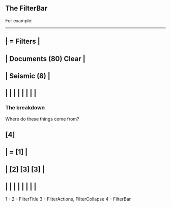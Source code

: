 
## The FilterBar

For example:

---------------------------
| = Filters               |
---------------------------
| Documents (80)    Clear |
---------------------------
| Seismic (8)             |
---------------------------
|                         |
|                         |
|                         |
|                         |
---------------------------

### The breakdown

Where do these things come from?

[4]
---------------------------
| = [1]                   |
---------------------------
| [2] [3]             [3] |
---------------------------
|                         |
|                         |
|                         |
|                         |
---------------------------

1 - 
2 - FilterTitle
3 - FilterActions, FilterCollapse
4 - FilterBar
